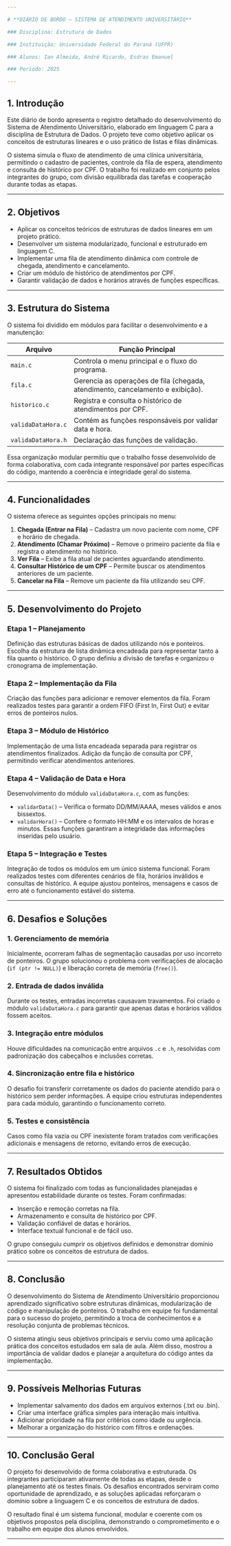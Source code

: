 ```yaml
---

# **DIÁRIO DE BORDO – SISTEMA DE ATENDIMENTO UNIVERSITÁRIO**

### Disciplina: Estrutura de Dados

### Instituição: Universidade Federal do Paraná (UFPR)

### Alunos: Ian Almeida, André Ricardo, Esdras Emanuel

### Período: 2025

---
```


## 1. Introdução

Este diário de bordo apresenta o registro detalhado do desenvolvimento do Sistema de Atendimento Universitário, elaborado em linguagem C para a disciplina de Estrutura de Dados. O projeto teve como objetivo aplicar os conceitos de estruturas lineares e o uso prático de listas e filas dinâmicas.

O sistema simula o fluxo de atendimento de uma clínica universitária, permitindo o cadastro de pacientes, controle da fila de espera, atendimento e consulta de histórico por CPF. O trabalho foi realizado em conjunto pelos integrantes do grupo, com divisão equilibrada das tarefas e cooperação durante todas as etapas.

---

## 2. Objetivos

* Aplicar os conceitos teóricos de estruturas de dados lineares em um projeto prático.
* Desenvolver um sistema modularizado, funcional e estruturado em linguagem C.
* Implementar uma fila de atendimento dinâmica com controle de chegada, atendimento e cancelamento.
* Criar um módulo de histórico de atendimentos por CPF.
* Garantir validação de dados e horários através de funções específicas.

---

## 3. Estrutura do Sistema

O sistema foi dividido em módulos para facilitar o desenvolvimento e a manutenção:

| Arquivo            | Função Principal                                                               |
| ------------------ | ------------------------------------------------------------------------------ |
| `main.c`           | Controla o menu principal e o fluxo do programa.                               |
| `fila.c`           | Gerencia as operações de fila (chegada, atendimento, cancelamento e exibição). |
| `historico.c`      | Registra e consulta o histórico de atendimentos por CPF.                       |
| `validaDataHora.c` | Contém as funções responsáveis por validar data e hora.                        |
| `validaDataHora.h` | Declaração das funções de validação.                                           |

Essa organização modular permitiu que o trabalho fosse desenvolvido de forma colaborativa, com cada integrante responsável por partes específicas do código, mantendo a coerência e integridade geral do sistema.

---

## 4. Funcionalidades

O sistema oferece as seguintes opções principais no menu:

1. **Chegada (Entrar na Fila)** – Cadastra um novo paciente com nome, CPF e horário de chegada.
2. **Atendimento (Chamar Próximo)** – Remove o primeiro paciente da fila e registra o atendimento no histórico.
3. **Ver Fila** – Exibe a fila atual de pacientes aguardando atendimento.
4. **Consultar Histórico de um CPF** – Permite buscar os atendimentos anteriores de um paciente.
5. **Cancelar na Fila** – Remove um paciente da fila utilizando seu CPF.

---

## 5. Desenvolvimento do Projeto

### Etapa 1 – Planejamento

Definição das estruturas básicas de dados utilizando nós e ponteiros. Escolha da estrutura de lista dinâmica encadeada para representar tanto a fila quanto o histórico.
O grupo definiu a divisão de tarefas e organizou o cronograma de implementação.

### Etapa 2 – Implementação da Fila

Criação das funções para adicionar e remover elementos da fila.
Foram realizados testes para garantir a ordem FIFO (First In, First Out) e evitar erros de ponteiros nulos.

### Etapa 3 – Módulo de Histórico

Implementação de uma lista encadeada separada para registrar os atendimentos finalizados.
Adição da função de consulta por CPF, permitindo verificar atendimentos anteriores.

### Etapa 4 – Validação de Data e Hora

Desenvolvimento do módulo `validaDataHora.c`, com as funções:

* `validarData()` – Verifica o formato DD/MM/AAAA, meses válidos e anos bissextos.
* `validarHora()` – Confere o formato HH:MM e os intervalos de horas e minutos.
  Essas funções garantiram a integridade das informações inseridas pelo usuário.

### Etapa 5 – Integração e Testes

Integração de todos os módulos em um único sistema funcional.
Foram realizados testes com diferentes cenários de fila, horários inválidos e consultas de histórico.
A equipe ajustou ponteiros, mensagens e casos de erro até o funcionamento estável do sistema.

---

## 6. Desafios e Soluções

### 1. Gerenciamento de memória

Inicialmente, ocorreram falhas de segmentação causadas por uso incorreto de ponteiros.
O grupo solucionou o problema com verificações de alocação (`if (ptr != NULL)`) e liberação correta de memória (`free()`).

### 2. Entrada de dados inválida

Durante os testes, entradas incorretas causavam travamentos.
Foi criado o módulo `validaDataHora.c` para garantir que apenas datas e horários válidos fossem aceitos.

### 3. Integração entre módulos

Houve dificuldades na comunicação entre arquivos `.c` e `.h`, resolvidas com padronização dos cabeçalhos e inclusões corretas.

### 4. Sincronização entre fila e histórico

O desafio foi transferir corretamente os dados do paciente atendido para o histórico sem perder informações.
A equipe criou estruturas independentes para cada módulo, garantindo o funcionamento correto.

### 5. Testes e consistência

Casos como fila vazia ou CPF inexistente foram tratados com verificações adicionais e mensagens de retorno, evitando erros de execução.

---

## 7. Resultados Obtidos

O sistema foi finalizado com todas as funcionalidades planejadas e apresentou estabilidade durante os testes.
Foram confirmadas:

* Inserção e remoção corretas na fila.
* Armazenamento e consulta de histórico por CPF.
* Validação confiável de datas e horários.
* Interface textual funcional e de fácil uso.

O grupo conseguiu cumprir os objetivos definidos e demonstrar domínio prático sobre os conceitos de estrutura de dados.

---

## 8. Conclusão

O desenvolvimento do Sistema de Atendimento Universitário proporcionou aprendizado significativo sobre estruturas dinâmicas, modularização de código e manipulação de ponteiros.
O trabalho em equipe foi fundamental para o sucesso do projeto, permitindo a troca de conhecimentos e a resolução conjunta de problemas técnicos.

O sistema atingiu seus objetivos principais e serviu como uma aplicação prática dos conceitos estudados em sala de aula. Além disso, mostrou a importância de validar dados e planejar a arquitetura do código antes da implementação.

---

## 9. Possíveis Melhorias Futuras

* Implementar salvamento dos dados em arquivos externos (.txt ou .bin).
* Criar uma interface gráfica simples para interação mais intuitiva.
* Adicionar prioridade na fila por critérios como idade ou urgência.
* Melhorar a organização do histórico com filtros e ordenações.

---

## 10. Conclusão Geral

O projeto foi desenvolvido de forma colaborativa e estruturada.
Os integrantes participaram ativamente de todas as etapas, desde o planejamento até os testes finais.
Os desafios encontrados serviram como oportunidade de aprendizado, e as soluções aplicadas reforçaram o domínio sobre a linguagem C e os conceitos de estrutura de dados.

O resultado final é um sistema funcional, modular e coerente com os objetivos propostos pela disciplina, demonstrando o comprometimento e o trabalho em equipe dos alunos envolvidos.

---




